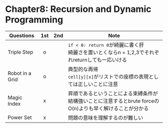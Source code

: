 # Chapter8: Recursion and Dynamic Programming

| Questions       | 1st  | 2nd  | Note                                                         |
| --------------- | :--: | :--: | ------------------------------------------------------------ |
| Triple Step     |  o   |      | `if < 0: return 0`が綺麗に書く肝<br />綺麗さを置いとくならn = 1,2,3でそれぞれreturnしても一応いける |
| Robot in a Grid |  o   |      | 典型的な再帰<br />`cell[y][x]`がリストでの座標の表現としては正しいことに注意 |
| Magic Index     |  x   |      | 昇順であるということによる束縛条件が結構強いことに注意するとbrute forceのO(n)よりも早く解けることが分かる |
| Power Set       |  x   |      | 問題の意味を理解するのが難しい                               |


